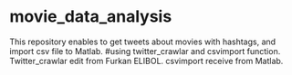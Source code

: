 # movie_data_analysis
This repository enables to get tweets about movies with hashtags, and import csv file to Matlab.
#using twitter_crawlar and csvimport function.
Twitter_crawlar edit from Furkan ELIBOL.
csvimport receive from Matlab.

